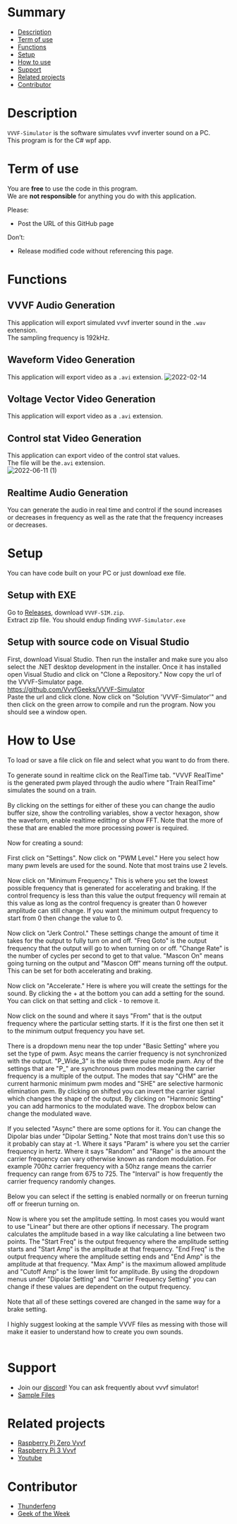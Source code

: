 # Summary
  - [Description](#description)
  - [Term of use](#term-of-use)
  - [Functions](#functions)
  - [Setup](#setup)
  - [How to use](#how-to-use)
  - [Support](#support)
  - [Related projects](#related-projects)
  - [Contributor](#contributor)

# Description
`VVVF-Simulator` is the software simulates vvvf inverter sound on a PC.<br>
This program is for the C# wpf app.<br>

# Term of use
You are **free** to use the code in this program.<br>
We are **not responsible** for anything you do with this application.<br>

Please:<br>
- Post the URL of this GitHub page<br>

Don’t:<br>
- Release modified code without referencing this page.<br>

# Functions
## VVVF Audio Generation
This application will export simulated vvvf inverter sound in the `.wav` extension.<br>
The sampling frequency is 192kHz.<br>

## Waveform Video Generation
This application will export video as a `.avi` extension.
![2022-02-14](https://user-images.githubusercontent.com/77259842/153803020-6615bcce-22a6-4839-b919-ea114dc12d03.png)

## Voltage Vector Video Generation
This application will export video as a `.avi` extension.

## Control stat Video Generation
This application can export video of the control stat values.<br>
The file will be the`.avi` extension. <br>
![2022-06-11 (1)](https://user-images.githubusercontent.com/77259842/173188884-72a1290a-6d7b-4354-88e4-cecfa5d0d424.png)

## Realtime Audio Generation
You can generate the audio in real time and control if the sound increases or decreases in frequency as well as the rate that the frequency increases or decreases. <br>

# Setup
You can have code built on your PC or just download exe file.<br>
## Setup with EXE
Go to [Releases](https://github.com/VvvfGeeks/VVVF-Simulator/releases), download `VVVF-SIM.zip`.<br>
Extract zip file. You should endup finding `VVVF-Simulator.exe`<br>

## Setup with source code on Visual Studio
First, download Visual Studio. Then run the installer and make sure you also select the .NET desktop development in the installer. Once it has installed open Visual Studio and click on "Clone a Repository." Now copy the url of the VVVF-Simulator page.
<br>
https://github.com/VvvfGeeks/VVVF-Simulator
<br>
Paste the url and click clone. Now click on "Solution 'VVVF-Simulator'" and then click on the green arrow to compile and run the program. Now you should see a window open.
<br>

# How to Use
To load or save a file click on file and select what you want to do from there.
<br>
<br>
To generate sound in realtime click on the RealTime tab. "VVVF RealTime" is the generated pwm played through the audio where "Train RealTime" simulates the sound on a train.
<br>
<br>
By clicking on the settings for either of these you can change the audio buffer size, show the controlling variables, show a vector hexagon, show the waveform, enable realtime editting or show FFT. Note that the more of these that are enabled the more processing power is required.
<br>
<br>
Now for creating a sound:
<br>
<br>
First click on "Settings". Now click on "PWM Level." Here you select how many pwm levels are used for the sound. Note that most trains use 2 levels. 
<br>
<br>
Now click on "Minimum Frequency." This is where you set the lowest possible frequency that is generated for accelerating and braking. If the control frequency is less than this value the output frequency will remain at this value as long as the control frequency is greater than 0 however amplitude can still change. If you want the minimum output frequency to start from 0 then change the value to 0.
<br>
<br>
Now click on "Jerk Control." These settings change the amount of time it takes for the output to fully turn on and off. "Freq Goto" is the output frequency that the output will go to when turning on or off. "Change Rate" is the number of cycles per second to get to that value. "Mascon On" means going turning on the output and "Mascon Off" means turning off the output. This can be set for both accelerating and braking.
<br>
<br>
Now click on "Accelerate." Here is where you will create the settings for the sound. By clicking the + at the bottom you can add a setting for the sound. You can click on that setting and click - to remove it. 
<br>
<br>
Now click on the sound and where it says "From" that is the output frequency where the particular setting starts. If it is the first one then set it to the minimum output frequency you have set.
<br>
<br>
There is a dropdown menu near the top under "Basic Setting" where you set the type of pwm. Asyc means the carrier frequency is not synchronized with the output. "P_Wide_3" is the wide three pulse mode pwm. Any of the settings that are "P_" are synchronous pwm modes meaning the carrier frequency is a multiple of the output. The modes that say "CHM" are the current harmonic minimum pwm modes and "SHE" are selective harmonic elimination pwm. By clicking on shifted you can invert the carrier signal which changes the shape of the output. By clicking on "Harmonic Setting" you can add harmonics to the modulated wave. The dropbox below can change the modulated wave.
<br>
<br>
If you selected "Async" there are some options for it. You can change the Dipolar bias under "Dipolar Setting." Note that most trains don't use this so it probably can stay at -1. Where it says "Param" is where you set the carrier frequency in hertz. Where it says "Random" and "Range" is the amount the carrier frequency can vary otherwise known as random modulation. For example 700hz carrier frequency with a 50hz range means the carrier frequency can range from 675 to 725. The "Interval" is how frequently the carrier frequency randomly changes.
<br>
<br>
Below you can select if the setting is enabled normally or on freerun turning off or freerun turning on.
<br>
<br>
Now is where you set the amplitude setting. In most cases you would want to use "Linear" but there are other options if necessary. The program calculates the amplitude based in a way like calculating a line between two points. The "Start Freq" is the output frequency where the amplitude setting starts and "Start Amp" is the amplitude at that frequency. "End Freq" is the output frequency where the amplitude setting ends and "End Amp" is the amplitude at that frequency. "Max Amp" is the maximum allowed amplitude and "Cutoff Amp" is the lower limit for amplitude. By using the dropdown menus under "Dipolar Setting" and "Carrier Frequency Setting" you can change if these values are dependent on the output frequency.
<br>
<br>
Note that all of these settings covered are changed in the same way for a brake setting. 
<br>
<br>
I highly suggest looking at the sample VVVF files as messing with those will make it easier to understand how to create you own sounds.
<br>
<br>

# Support
- Join our [discord](https://discord.gg/SQr2tXJgVq)! You can ask frequently about vvvf simulator!
- [Sample Files](https://github.com/VvvfGeeks/VVVF-Simulator/releases/download/v1.8.0.0/yaml_samples.zip)

# Related projects
 - [Raspberry Pi Zero Vvvf](https://github.com/VvvfGeeks/RPi-Zero-VVVF)
 - [Raspberry Pi 3 Vvvf](https://github.com/VvvfGeeks/RPi-3-VVVF)
 - [Youtube](https://www.youtube.com/channel/UCdo7fDodYWO29-Q_0G1S59g)

# Contributor
 - [Thunderfeng](https://github.com/Leifengfengfeng)
 - [Geek of the Week](https://github.com/geekotw)
